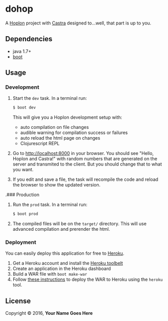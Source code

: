 # dohop

A [Hoplon][4] project with [Castra][2] designed to...well, that part is up to you.

## Dependencies

- java 1.7+
- [boot][1]

## Usage
### Development
1. Start the `dev` task. In a terminal run:
    ```bash
    $ boot dev
    ```
    This will give you a  Hoplon development setup with:
    - auto compilation on file changes
    - audible warning for compilation success or failures
    - auto reload the html page on changes
    - Clojurescript REPL

2. Go to [http://localhost:8000][3] in your browser. You should see "Hello,
Hoplon and Castra!" with random numbers that are generated on the server and
transmited to the client. But you should change that to what you want.

3. If you edit and save a file, the task will recompile the code and reload the
   browser to show the updated version.

.### Production
1. Run the `prod` task. In a terminal run:
    ```bash
    $ boot prod
    ```
2. The compiled files will be on the `target/` directory. This will use
   advanced compilation and prerender the html.

### Deployment

You can easily deploy this application for free to [Heroku][5].

1. Get a Heroku account and install the [Heroku toolbelt][6]
1. Create an application in the Heroku dashboard
1. Build a WAR file with `boot make-war`
1. Follow [these instructions][7] to deploy the WAR to Heroku using the `heroku` tool.

## License

Copyright © 2016, **Your Name Goes Here**

[1]: http://boot-clj.com
[2]: https://github.com/hoplon/castra
[3]: http://localhost:8000
[4]: https://hoplon.io
[5]: https://www.heroku.com/
[6]: https://toolbelt.heroku.com/
[7]: https://devcenter.heroku.com/articles/war-deployment#deployment-with-the-heroku-toolbelt
